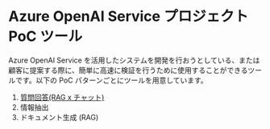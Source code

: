 # Azure OpenAI Service プロジェクト PoC ツール
Azure OpenAI Service を活用したシステムを開発を行おうとしている、または顧客に提案する際に、簡単に高速に検証を行うために使用することができるツールです。以下の PoC パターンごとにツールを用意しています。

1. [質問回答(RAG x チャット)](/qna/README.md)
2. 情報抽出
3. ドキュメント生成 (RAG)
